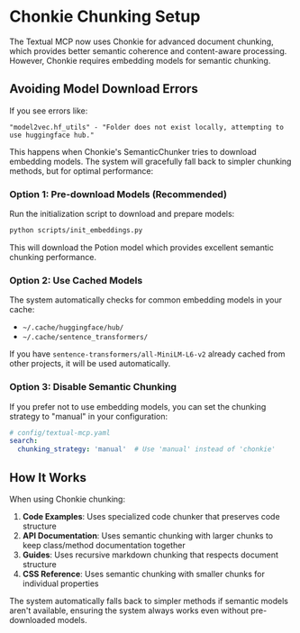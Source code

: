 # Chonkie Chunking Setup

The Textual MCP now uses Chonkie for advanced document chunking, which provides better semantic coherence and content-aware processing. However, Chonkie requires embedding models for semantic chunking.

## Avoiding Model Download Errors

If you see errors like:
```
"model2vec.hf_utils" - "Folder does not exist locally, attempting to use huggingface hub."
```

This happens when Chonkie's SemanticChunker tries to download embedding models. The system will gracefully fall back to simpler chunking methods, but for optimal performance:

### Option 1: Pre-download Models (Recommended)

Run the initialization script to download and prepare models:

```bash
python scripts/init_embeddings.py
```

This will download the Potion model which provides excellent semantic chunking performance.

### Option 2: Use Cached Models

The system automatically checks for common embedding models in your cache:
- `~/.cache/huggingface/hub/`
- `~/.cache/sentence_transformers/`

If you have `sentence-transformers/all-MiniLM-L6-v2` already cached from other projects, it will be used automatically.

### Option 3: Disable Semantic Chunking

If you prefer not to use embedding models, you can set the chunking strategy to "manual" in your configuration:

```yaml
# config/textual-mcp.yaml
search:
  chunking_strategy: 'manual'  # Use 'manual' instead of 'chonkie'
```

## How It Works

When using Chonkie chunking:

1. **Code Examples**: Uses specialized code chunker that preserves code structure
2. **API Documentation**: Uses semantic chunking with larger chunks to keep class/method documentation together
3. **Guides**: Uses recursive markdown chunking that respects document structure
4. **CSS Reference**: Uses semantic chunking with smaller chunks for individual properties

The system automatically falls back to simpler methods if semantic models aren't available, ensuring the system always works even without pre-downloaded models.
